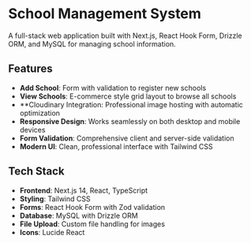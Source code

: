 # School Management System

A full-stack web application built with Next.js, React Hook Form, Drizzle ORM, and MySQL for managing school information.

## Features

- **Add School**: Form with validation to register new schools
- **View Schools**: E-commerce style grid layout to browse all schools
- **Cloudinary Integration: Professional image hosting with automatic optimization
- **Responsive Design**: Works seamlessly on both desktop and mobile devices
- **Form Validation**: Comprehensive client and server-side validation
- **Modern UI**: Clean, professional interface with Tailwind CSS

## Tech Stack

- **Frontend**: Next.js 14, React, TypeScript
- **Styling**: Tailwind CSS
- **Forms**: React Hook Form with Zod validation
- **Database**: MySQL with Drizzle ORM
- **File Upload**: Custom file handling for images
- **Icons**: Lucide React
